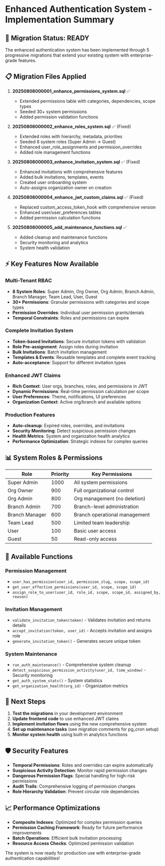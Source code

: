 # Enhanced Authentication System - Implementation Summary

## 🚀 Migration Status: READY

The enhanced authentication system has been implemented through 5 progressive migrations that extend your existing system with enterprise-grade features.

## 📋 Migration Files Applied

1. **20250808000001_enhance_permissions_system.sql** ✅
   - Extended permissions table with categories, dependencies, scope types
   - Seeded 30+ system permissions
   - Added permission validation functions

2. **20250808000002_enhance_roles_system.sql** ✅ (Fixed)
   - Extended roles with hierarchy, metadata, priorities
   - Seeded 8 system roles (Super Admin → Guest)
   - Enhanced user_role_assignments and permission_overrides
   - Added role management functions

3. **20250808000003_enhance_invitation_system.sql** ✅ (Fixed)
   - Enhanced invitations with comprehensive features
   - Added bulk invitations, templates, events
   - Created user onboarding system
   - Auto-assigns organization owner on creation

4. **20250808000004_enhance_jwt_custom_claims.sql** ✅ (Fixed)
   - Replaced custom_access_token_hook with comprehensive version
   - Enhanced user/user_preferences tables
   - Added permission calculation functions

5. **20250808000005_add_maintenance_functions.sql** ✅
   - Added cleanup and maintenance functions
   - Security monitoring and analytics
   - System health validation

## ⚡ Key Features Now Available

### Multi-Tenant RBAC

- **8 System Roles**: Super Admin, Org Owner, Org Admin, Branch Admin, Branch Manager, Team Lead, User, Guest
- **30+ Permissions**: Granular permissions with categories and scope types
- **Permission Overrides**: Individual user permission grants/denials
- **Temporal Constraints**: Roles and permissions can expire

### Complete Invitation System

- **Token-based Invitations**: Secure invitation tokens with validation
- **Role Pre-assignment**: Assign roles during invitation
- **Bulk Invitations**: Batch invitation management
- **Templates & Events**: Reusable templates and complete event tracking
- **Auto-acceptance**: Support for different invitation types

### Enhanced JWT Claims

- **Rich Context**: User orgs, branches, roles, and permissions in JWT
- **Dynamic Permissions**: Real-time permission calculation per scope
- **User Preferences**: Theme, notifications, UI preferences
- **Organization Context**: Active org/branch and available options

### Production Features

- **Auto-cleanup**: Expired roles, overrides, and invitations
- **Security Monitoring**: Detect suspicious permission changes
- **Health Metrics**: System and organization health analytics
- **Performance Optimization**: Strategic indexes for complex queries

## 📊 System Roles & Permissions

| Role           | Priority | Key Permissions               |
| -------------- | -------- | ----------------------------- |
| Super Admin    | 1000     | All system permissions        |
| Org Owner      | 900      | Full organizational control   |
| Org Admin      | 800      | Org management (no deletion)  |
| Branch Admin   | 700      | Branch-level administration   |
| Branch Manager | 600      | Branch operational management |
| Team Lead      | 500      | Limited team leadership       |
| User           | 100      | Basic user access             |
| Guest          | 50       | Read-only access              |

## 🔧 Available Functions

### Permission Management

- `user_has_permission(user_id, permission_slug, scope, scope_id)`
- `get_user_effective_permissions(user_id, scope, scope_id)`
- `assign_role_to_user(user_id, role_id, scope, scope_id, assigned_by, reason)`

### Invitation Management

- `validate_invitation_token(token)` - Validates invitation and returns details
- `accept_invitation(token, user_id)` - Accepts invitation and assigns role
- `generate_invitation_token()` - Generates secure unique token

### System Maintenance

- `run_auth_maintenance()` - Comprehensive system cleanup
- `detect_suspicious_permission_activity(user_id, time_window)` - Security monitoring
- `get_auth_system_stats()` - System statistics
- `get_organization_health(org_id)` - Organization metrics

## 🚦 Next Steps

1. **Test the migrations** in your development environment
2. **Update frontend code** to use enhanced JWT claims
3. **Implement invitation flows** using the new comprehensive system
4. **Set up maintenance tasks** (see migration comments for pg_cron setup)
5. **Monitor system health** using built-in analytics functions

## 🛡️ Security Features

- **Temporal Permissions**: Roles and overrides can expire automatically
- **Suspicious Activity Detection**: Monitor rapid permission changes
- **Dangerous Permission Flags**: Special handling for high-risk permissions
- **Audit Trails**: Comprehensive logging of permission changes
- **Role Hierarchy Validation**: Prevent circular role dependencies

## 📈 Performance Optimizations

- **Composite Indexes**: Optimized for complex permission queries
- **Permission Caching Framework**: Ready for future performance improvements
- **Batch Operations**: Efficient bulk invitation processing
- **Resource Access Checks**: Optimized permission validation

The system is now ready for production use with enterprise-grade authentication capabilities!
